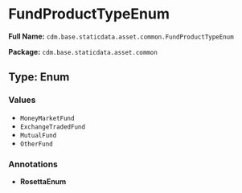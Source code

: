 # FundProductTypeEnum

**Full Name:** `cdm.base.staticdata.asset.common.FundProductTypeEnum`

**Package:** `cdm.base.staticdata.asset.common`

## Type: Enum

### Values

- `MoneyMarketFund`
- `ExchangeTradedFund`
- `MutualFund`
- `OtherFund`
### Annotations

- **RosettaEnum**

